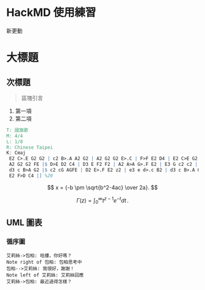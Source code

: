 # HackMD 使用練習
新更動
# 大標題
## 次標題

> 區塊引言


1. 第一項
2. 第二項


```abc
T: 國旗歌
M: 4/4
L: 1/8
R: Chinese Taipei
K: Cmaj
 E2 C>.E G2 G2 | c2 B>.A A2 G2 | A2 G2 G2 E>.C | F>F E2 D4 | E2 C>E G2 G2 | c2 B>A A2 G2 | %6
 A2 G2 G2 FE |$ D>E D2 C4 | D3 E F2 F2 | A2 A>A G>.F E2 | E3 G c2 c2 | d>c BA G4 | e3 e d>.c B2 | %13
 d3 c B>A G2 |$ c2 cG AGFE | D2 E>.F E2 z2 | e3 e d>.c B2 | d3 c B>.A G2 | c2 cG BAGF | %19
 E2 F>D C4 |] %20
```

$$
x = {-b \pm \sqrt{b^2-4ac} \over 2a}.
$$

$$
\Gamma(z) = \int_0^\infty t^{z-1}e^{-t}dt\,.
$$


UML 圖表
---
### 循序圖

```sequence
艾莉絲->包柏: 哈摟，你好嗎？
Note right of 包柏: 包柏思考中
包柏-->艾莉絲: 我很好，謝謝！
Note left of 艾莉絲: 艾莉絲回應
艾莉絲->包柏: 最近過得怎樣？
```




